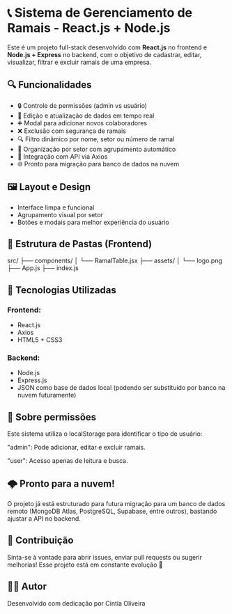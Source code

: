 # 📞 Sistema de Gerenciamento de Ramais - React.js + Node.js

Este é um projeto full-stack desenvolvido com **React.js** no frontend e **Node.js + Express** no backend, com o objetivo de cadastrar, editar, visualizar, filtrar e excluir ramais de uma empresa. 

## 🔍 Funcionalidades

- 🔒 Controle de permissões (admin vs usuário)
- 🔄 Edição e atualização de dados em tempo real
- ➕ Modal para adicionar novos colaboradores
- ❌ Exclusão com segurança de ramais
- 🔍 Filtro dinâmico por nome, setor ou número de ramal
- 🧠 Organização por setor com agrupamento automático
- 💾 Integração com API via Axios
- 🌐 Pronto para migração para banco de dados na nuvem

## 🖼️ Layout e Design

- Interface limpa e funcional
- Agrupamento visual por setor
- Botões e modais para melhor experiência do usuário

## 📁 Estrutura de Pastas (Frontend)

src/
├── components/
│ └── RamalTable.jsx
├── assets/
│ └── logo.png
├── App.js
├── index.js


## 🚀 Tecnologias Utilizadas

### Frontend:
- React.js
- Axios
- HTML5 + CSS3

### Backend:
- Node.js
- Express.js
- JSON como base de dados local (podendo ser substituído por banco na nuvem futuramente)

## 🔐 Sobre permissões
Este sistema utiliza o localStorage para identificar o tipo de usuário:

"admin": Pode adicionar, editar e excluir ramais.

"user": Acesso apenas de leitura e busca.

## 🌩️ Pronto para a nuvem!
O projeto já está estruturado para futura migração para um banco de dados remoto (MongoDB Atlas, PostgreSQL, Supabase, entre outros), bastando ajustar a API no backend.

## 🤝 Contribuição
Sinta-se à vontade para abrir issues, enviar pull requests ou sugerir melhorias! Esse projeto está em constante evolução 💪

## 🧑‍💻 Autor
Desenvolvido com dedicação por Cintia Oliveira






